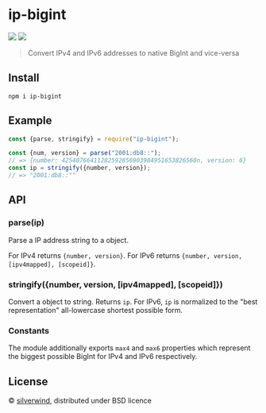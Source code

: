 # ip-bigint
[![](https://img.shields.io/npm/v/ip-bigint.svg?style=flat)](https://www.npmjs.org/package/ip-bigint) [![](https://img.shields.io/npm/dm/ip-bigint.svg)](https://www.npmjs.org/package/ip-bigint)

> Convert IPv4 and IPv6 addresses to native BigInt and vice-versa

## Install

```
npm i ip-bigint
```

## Example

```js
const {parse, stringify} = require("ip-bigint");

const {num, version} = parse("2001:db8::");
// => {number: 42540766411282592856903984951653826560n, version: 6}
const ip = stringify({number, version});
// => "2001:db8::""

```

## API

### parse(ip)

Parse a IP address string to a object.

For IPv4 returns `{number, version}`.
For IPv6 returns `{number, version, [ipv4mapped], [scopeid]}`.

### stringify({number, version, [ipv4mapped], [scopeid]})

Convert a object to string. Returns `ip`. For IPv6, `ip` is normalized to the "best representation" all-lowercase shortest possible form.

### Constants

The module additionally exports `max4` and `max6` properties which represent the biggest possible BigInt for IPv4 and IPv6 respectively.

## License

© [silverwind](https://github.com/silverwind), distributed under BSD licence
